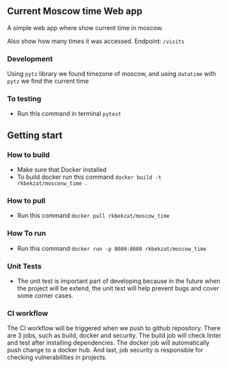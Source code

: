 ## Current Moscow time Web app 

A simple web app where show current time in moscow.

Also show how many times it was accessed. Endpoint: `/visits`

### Development 

Using `pytz` library we found timezone of moscow, and using `datatime` with `pytz` we find the current time 

### To testing 

+ Run this command in terminal `pytest`

## Getting start

### How to build

+ Make sure that Docker installed
+ To build docker run this command `docker build -t rkbekzat/mosconw_time .`

### How to pull
+ Run this command `docker pull rkbekzat/moscow_time`

### How To run
+  Run this command `docker run -p 8080:8080 rkbekzat/moscow_time`

### Unit Tests
+ The unit test is important part of developing because in the future when the project will be extend, the unit test will help prevent bugs and cover some corner cases.


### CI workflow 
The CI workflow will be triggered when we push to github repository. There are 3 jobs, such as build, docker and security. 
The build job will check linter and test after installing dependencies. The docker job will automatically push change to a docker hub. 
And last, job security is responsible for checking vulnerabilities in projects.
